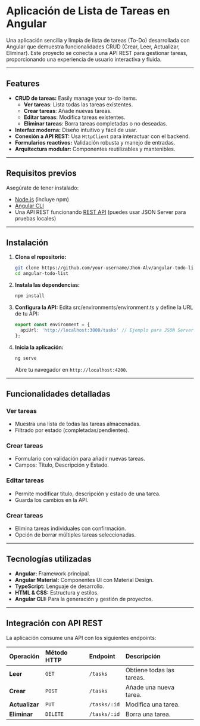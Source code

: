 # Aplicación de Lista de Tareas en Angular

Una aplicación sencilla y limpia de lista de tareas (To-Do) desarrollada con Angular que demuestra funcionalidades CRUD (Crear, Leer, Actualizar, Eliminar). Este proyecto se conecta a una API REST para gestionar tareas, proporcionando una experiencia de usuario interactiva y fluida.

-----

## Features

  - **CRUD de tareas:** Easily manage your to-do items.
    * **Ver tareas**: Lista todas las tareas existentes.
    * **Crear tareas**: Añade nuevas tareas.
    * **Editar tareas**: Modifica tareas existentes.
    * **Eliminar tareas**: Borra tareas completadas o no deseadas.
  - **Interfaz moderna:** Diseño intuitivo y fácil de usar.
  - **Conexión a API REST:** Usa `HttpClient` para interactuar con el backend.
  - **Formularios reactivos:** Validación robusta y manejo de entradas.
  - **Arquitectura modular:** Componentes reutilizables y mantenibles.

-----

## Requisitos previos

Asegúrate de tener instalado:

  - [Node.js](https://nodejs.org/) (incluye npm)
  - [Angular CLI](https://angular.io/cli)
  - Una API REST funcionando [REST API](https://www.google.com/search?q=%23rest-api) (puedes usar JSON Server para pruebas locales)

-----

## Instalación

1.  **Clona el repositorio:**

    ```sh
    git clone https://github.com/your-username/Jhon-Alv/angular-todo-list
    cd angular-todo-list
    ```

2.  **Instala las dependencias:**

    ```sh
    npm install
    ```

3.  **Configura la API:**
    Edita src/environments/environment.ts y define la URL de tu API:

    ```typescript
    export const environment = {
      apiUrl: 'http://localhost:3000/tasks' // Ejemplo para JSON Server
    };
    ```

4.  **Inicia la aplicación:**

    ```sh
    ng serve
    ```

    Abre tu navegador en `http://localhost:4200`.

-----

## Funcionalidades detalladas

### Ver tareas
* Muestra una lista de todas las tareas almacenadas.
* Filtrado por estado (completadas/pendientes).

### Crear tareas
* Formulario con validación para añadir nuevas tareas.
* Campos: Título, Descripción y Estado.
### Editar tareas
* Permite modificar título, descripción y estado de una tarea.
* Guarda los cambios en la API.
### Crear tareas
* Elimina tareas individuales con confirmación.
* Opción de borrar múltiples tareas seleccionadas.
-----

## Tecnologías utilizadas

  - **Angular:** Framework principal.
  - **Angular Material:**   Componentes UI con Material Design.
  - **TypeScript:** Lenguaje de desarrollo.
  - **HTML & CSS:** Estructura y estilos.
  - **Angular CLI:** Para la generación y gestión de proyectos.

-----

## Integración con API REST

La aplicación consume una API con los siguientes endpoints:

| Operación | Método HTTP | Endpoint | Descripción |
| :--- | :--- | :--- | :--- |
| **Leer** | `GET` | `/tasks` | Obtiene todas las tareas. |
| **Crear** | `POST` | `/tasks` | Añade una nueva tarea. |
| **Actualizar** | `PUT` | `/tasks/:id` | Modifica una tarea. |
| **Eliminar** | `DELETE` | `/tasks/:id` | Borra una tarea. |

